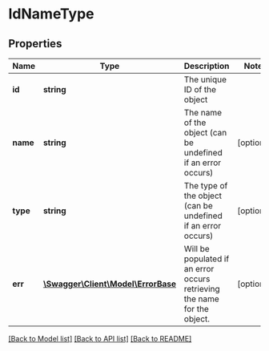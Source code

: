 # IdNameType

## Properties
Name | Type | Description | Notes
------------ | ------------- | ------------- | -------------
**id** | **string** | The unique ID of the object | 
**name** | **string** | The name of the object (can be undefined if an error occurs) | [optional] 
**type** | **string** | The type of the object (can be undefined if an error occurs) | [optional] 
**err** | [**\Swagger\Client\Model\ErrorBase**](ErrorBase.md) | Will be populated if an error occurs retrieving the name for the object. | [optional] 

[[Back to Model list]](../README.md#documentation-for-models) [[Back to API list]](../README.md#documentation-for-api-endpoints) [[Back to README]](../README.md)


